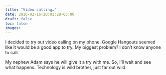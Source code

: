 ```yaml
---
title: "Video calling…"
date: 2016-02-16T20:01:28-05:00
draft: false
toc: false
images: 
---
```

I decided to try out video calling on my phone. Google Hangouts seemed like it would be a good app to try. My biggest problem? I don’t know anyone to call.

My nephew Adam says he will give it a try with me. So, I’ll wait and see what happens. Technology is wild brother, just far out wild.
